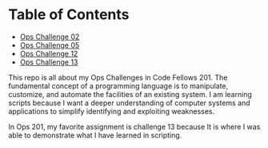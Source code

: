 # Table of Contents

- [Ops Challenge 02](challenge02.sh)
- [Ops Challenge 05](challenge05.sh)
- [Ops Challenge 12](challenge12.ps1)
- [Ops Challenge 13](challenge13.sh)


This repo is all about my Ops Challenges in Code Fellows 201.
The fundamental concept of a programming language is to manipulate, customize, and automate the facilities of an existing system. I am learning scripts because I want a deeper understanding of computer systems and applications to simplify identifying and exploiting weaknesses.

In Ops 201, my favorite assignment is challenge 13 because It is where I was able to demonstrate what I have learned in scripting. 